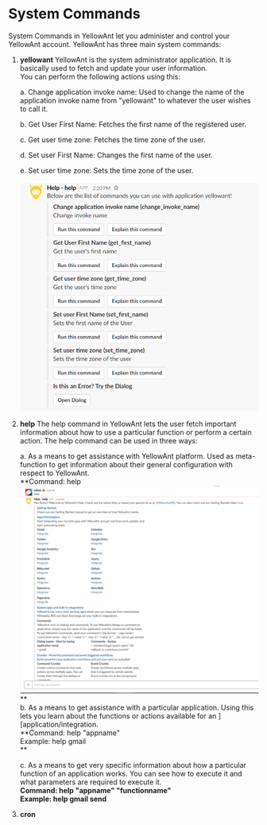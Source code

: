 # System Commands

System Commands in YellowAnt let you administer and control your YellowAnt account. YellowAnt has three main system commands:

1. **yellowant**
   YellowAnt is the system administrator application. It is basically used to fetch and update your user information.  
   You can perform the following actions using this:  
  
   a. Change application invoke name: Used to change the name of the application invoke name from "yellowant" to whatever the user wishes to call it.  
  
   b. Get User First Name: Fetches the first name of the registered user.   
  
   c. Get user time zone: Fetches the time zone of the user.  
  
   d. Set user First Name: Changes the first name of the user.  
  
   e. Set user time zone: Sets the time zone of the user.  
  
   ![](/assets/yellowantapp.png)  

2. **help**
   The help command in YellowAnt lets the user fetch important information about how to use a particular function or perform a certain action. The help command can be used in three ways:  
  
   a. As a means to get assistance with YellowAnt platform. Used as meta-function to get information about their general configuration with respect to YellowAnt.  
   **Command: help  
   **![](/assets/help.jpg)**  
   **  
   b. As a means to get assistance with a particular application. Using this lets you learn about the functions or actions available for an \]\[application/integration.  
   **Command: help "appname"  
   Example: help gmail  
   **

   c. As a means to get very specific information about how a particular function of an application works. You can see how to execute it and what parameters are required to execute it.  
   **Command: help "appname" "functionname"  
   Example: help gmail send**

3. **cron**



